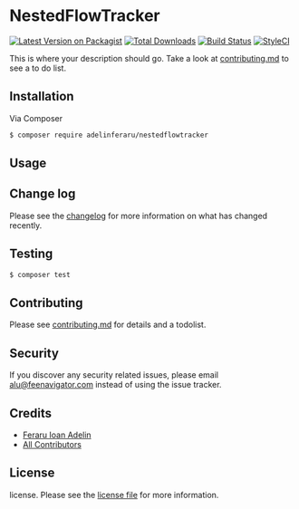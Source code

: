 # NestedFlowTracker

[![Latest Version on Packagist][ico-version]][link-packagist]
[![Total Downloads][ico-downloads]][link-downloads]
[![Build Status][ico-travis]][link-travis]
[![StyleCI][ico-styleci]][link-styleci]

This is where your description should go. Take a look at [contributing.md](contributing.md) to see a to do list.

## Installation

Via Composer

``` bash
$ composer require adelinferaru/nestedflowtracker
```

## Usage

## Change log

Please see the [changelog](changelog.md) for more information on what has changed recently.

## Testing

``` bash
$ composer test
```

## Contributing

Please see [contributing.md](contributing.md) for details and a todolist.

## Security

If you discover any security related issues, please email alu@feenavigator.com instead of using the issue tracker.

## Credits

- [Feraru Ioan Adelin][link-author]
- [All Contributors][link-contributors]

## License

license. Please see the [license file](license.md) for more information.

[ico-version]: https://img.shields.io/packagist/v/adelinferaru/nestedflowtracker.svg?style=flat-square
[ico-downloads]: https://img.shields.io/packagist/dt/adelinferaru/nestedflowtracker.svg?style=flat-square
[ico-travis]: https://img.shields.io/travis/adelinferaru/nestedflowtracker/master.svg?style=flat-square
[ico-styleci]: https://styleci.io/repos/12345678/shield

[link-packagist]: https://packagist.org/packages/adelinferaru/nestedflowtracker
[link-downloads]: https://packagist.org/packages/adelinferaru/nestedflowtracker
[link-travis]: https://travis-ci.org/adelinferaru/nestedflowtracker
[link-styleci]: https://styleci.io/repos/12345678
[link-author]: https://github.com/adelinferaru
[link-contributors]: ../../contributors
